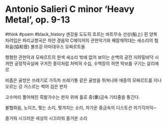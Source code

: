 # Antonio Salieri C minor ‘Heavy Metal’, op. 9-13
#think #poem #black_history
센강을 도도히 흐르는 바트무슈 
선상(船上) 흰 양복 차려입은 파리교향곡은 하얀 경음악
C메이저의 관현악기와 째잘깨작대는 새소리의 협화음(協和音)
볼프강 아마데우스 모짜르트들
 
형형한 관현악과 모짜르트의 원색 새소리 밖에 없어 보이는 순백의 궁전
지하밑바닥
시꺼먼 궁정작곡실에 구겨진 종이처럼 처박혀
수십, 수백장의 허연 악보를 구기는 살리에르
 
비좁은 골방은 쓰레기로 가득차
쓰레기통 같은 골방을 뛰쳐나와
애증의 모짜르트를 지나 오르는
강 거스르는 썩어 검은 판자
 
고수머리 풀어헤친 흑발가수는
판자 위에 홀로 중(重)금속 기타줄을 퉁긴다.
 
불협화음, 노이즈, 찢는 소리, 찢겨지는 소리,
차가운 중금속의 디스토션
끼기긱끼익─
 
즐거워 시끄러운 세상의
시끄러워 즐거운 소리